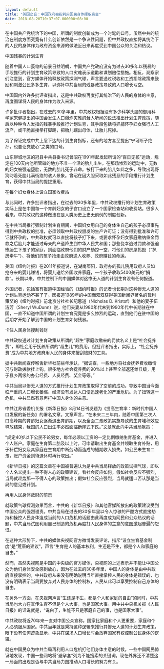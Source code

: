 ```yaml
---
layout: default
title: "美国之音：中国政府被指利用国民身体攫取资金"
date: 2018-08-20T10:37:07.000000+08:00
---
```


在中国共产党统治下的中国，所谓的制度创新成为一个时髦的口号。虽然中共的统治在制度方面究竟有什么创新依然是一个争议性问题，但中共政权直接将其统治下的人民的身体作为政府资金来源的做法近日来再度受到中国公众的关注和热议。

中国残暴的计划生育

随着中国人口萎缩的前景日益明朗，中国共产党政府没有为过去30多年以残暴的手段推行的计划生育政策导致的人口灾难表示道歉和谋划赔偿措施。相反，观察家们注意到，官方媒体开始释放政策探测气球，声言要通过税收和工资扣除政策来鼓励和刺激公民多多生育，以弥补中共当局的残暴政策导致的人口增长亏空。

中国国内外许多批评者指出，这是中共政权再度打其统治下的人民的身体的主意，再度图谋将人民的身体作为收入来源。

许多批评者指出，在过去的30多年里，中共政权根据没有多少科学头脑的御用科学家宋健提出的中国会发生人口爆炸灾难的耸人听闻的说法推出计划生育政策，随后以种种令人发指的残暴手段推行计划生育，其手段包括将抓捕怀孕妇女强行人工流产，或干脆直接拳打脚踢，把胎儿踹出母体，让胎儿死掉。

为了保证完成中共上层下达的计划生育指标，还有的地方甚至提出“宁可断子绝孙，也要让党放心”之类的口号。

山东聊城地区的冠县中共县委书记曾昭在1991年起发起所谓的“百日无孩”运动，规定在100天内他所管辖的地方不准一个活的胎儿出生。在那场惨烈的运动中，无数的妇女被强迫堕胎，无数的胎儿死于非命。被打下来的胎儿如此之多，导致出现野狗叼着死胎儿满街跑的骇人景象。曾昭在因大胆采取如此残忍的手段推行计划生育，获得中共当局的提拔重用。

在每个妇女身体上设立国家收费站

与此同时，许多批评者指出，在过去的30多年里，中共政权推行的计划生育政策实际上是在中国每一个育龄妇女的子宫口设立了一个国家检查站和收费站。很多人看来，中共政权的这种做法在是人类历史上史无前例的制度创新。

在中共当局推行强制计划生育期间，中国妇女用自己的身体生自己的孩子必须事先得到中共政权的批准，必须领取中共政权颁发的生产许可证；没有得到批准和许可证就怀孕的，中共政权就可以直接将孩子打下来，或要求怀孕妇女家庭缴纳重金罚款之后胎儿才能通过母亲的产道降生到中华人民共和国；那些侥幸逃过罚款和强迫堕胎生下孩子的家庭，则面临政府他们的财产劫掠一空、将他们的房屋捣毁（“扒房牵牛”）、将他们的孩子抢走由政府送人收养、政府赚钱的命运。

美国《纽约时报》在2011年报道说，在湖南邵阳，政府办的孤儿院用政府人员如抢夺来的婴儿赚钱，将婴儿送给外国收养家庭，一个孩子收取5400美元的“捐款”。长期以来，中共控制下的中国媒体对这惨无人道的计划生育没有任何报道。

外国记者，包括富有报道中国经验的《纽约时报》的记者也长期对这种惨无人道的计划生育运动不甚了了。因报道1989年的中国而双双获得美国新闻界著名的普利策奖的《纽约时报》前北京分社社长纪思道（Nicholas D. Kristof）和他的妻子伍洁芳（Sheryl WuDunn）说，他们夫妻从1980年代末到1990年代中长期驻在中国，一直不知道中国所谓的计划生育究竟是多么惨烈的运动，直到他们在驻中国的后期才开始了解到中国的计划生育如何残暴。

卡住人民身体搜刮钱财

中共政权通过计划生育政策从所谓的“超生”家庭收缴来的罚款名义上是“社会抚养费”，即社会用于抚养所谓的“超生儿”的费用。但批评者指出，实际上，“社会抚养费”成为中共地方政府用人民的身体来搜刮钱财的工具。

据中共新闻宣传喉舌新华社前些年承认，“据调查，一些地方将社会抚养费收缴情况与财政拨款挂上钩。很多地方社会抚养费的90%以上甚至全部返还给县级，用于县乡两级的办公经费、人员经费、奖金等等。”

中共当局以惨无人道的方式推行计划生育政策取得了空前的成功，导致中国当今面临严重的人口增长萎缩、经济没有发达人口便迅速老化的严重危机。为了扭转这一危机，中共显然有意再打中国人身体的主意。

中共江苏省委机关报《新华日报》8月14日刊发题为《提高生育率：新时代中国人口发展的新任务》的署名文章。文章声言，“在未来二三年内，随着中国第三次人口高峰期的育龄妇女逐渐退出育龄期，以及全面二孩政策实施导致的生育堆积效应释放结束，我国的人口出生率必然面临断崖式下跌。”文章就此向中共当局献策：

“规定40岁以下公民不论男女，每年必须以工资的一定比例缴纳生育基金，并进入个人账户。家庭在生育第二胎及以上时，可申请取出生育基金并领取生育补贴，用于补偿妇女及其家庭在生育期中断劳动而造成的短期收入损失。如公民未生育二孩，账户资金则待退休时再行取出。”

《新华日报》的这篇文章在中国被普遍认为是中共当局释放的政策试探气球，即以个人名义提出一种不得人心的政策建议，看社会反应如何，假如社会反应不强烈，当局就趁势那一不得人心的政策推出；假如社会反应强烈，当局就适口否认那是当局的意见或计划。

再用人民身体敛财的前景

就政策气球探测效果而言，中共的《新华日报》和其他官媒所放出的政策建议受到中国公众的强烈谴责。中共当局在过去的30多年里以令人惊骇的严酷方式直接劫持和操控人民身体造成当前的人口危机的话题由此再度成为网民和公众热议的话题，中共当局试图利用自己制造的危机再度打人民身体的主意的意图激起普遍的怨恨。

在这种大形势下，中共的媒体央视网官方微博发表评论，指斥“设立生育基金制度”是“荒唐的建议”，声言“生育是人的基本权利，生还是不生，都是个人和家庭的自由。”

然而，虽然央视网是中国的中央级的官方媒体，央视网的上述表示并不能让中国公众为他们身体安全感到放心，因为在过去的30多年里，中国人的身体是由中共政府直接掌控的，中共政府从来没有明确说明当年直接掌控人民的身体是错误的，也没有明确表示当局要放弃对人民身体的控制权，人民从此可以享受控制自己身体的自由。

在另外一方面，在央视网声言“生还是不生，都是个人和家庭的自由”的同时，中共当局也大力在宣传生育不但是个人大事，也是国家大事。用中共中央机关报《人民日报》的话说就是，“说白了，生娃不只是家庭自己的事，也是国家大事”。

中共政权将近70年来一直对中国公众宣称，国家比家庭和个人更重要，家庭和个人必须服从国家。中共当年就是秉持这种逻辑来推行其惨无人道的计划生育政策。眼下没有任何迹象显示，中共在谋求人口增长时会放弃国家有权控制公民身体的逻辑。

就在中国民众为中共当局再利用人口危机打他们身体主意的时候，一些中国网民惊讶地发现，中国一些网站将“避孕套”列为不能搜索的关键词。现在外界还不清楚这一局面的出现是否与中共当局力图推动人口增长的努力有关。

